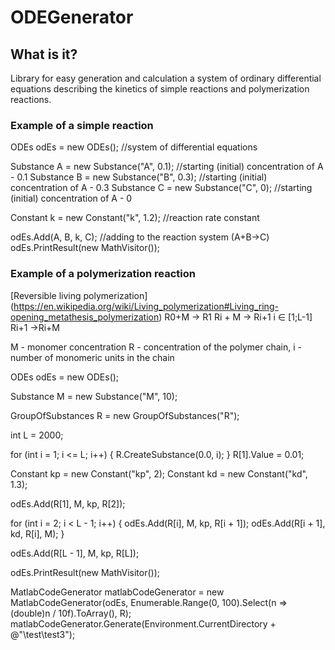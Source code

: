 # ODEGenerator

## What is it?

Library for easy generation and calculation a system of ordinary differential equations describing the kinetics of simple reactions and polymerization reactions.

### Example of a simple reaction

ODEs odEs = new ODEs(); //system of differential equations

Substance A = new Substance("A", 0.1); //starting (initial) concentration of A - 0.1
Substance B = new Substance("B", 0.3); //starting (initial) concentration of A - 0.3
Substance C = new Substance("C", 0); //starting (initial) concentration of A - 0

Constant k = new Constant("k", 1.2); //reaction rate constant

odEs.Add(A, B, k, C); //adding to the reaction system (A+B->C)
odEs.PrintResult(new MathVisitor());


###  Example of a polymerization reaction

[Reversible living polymerization]
(https://en.wikipedia.org/wiki/Living_polymerization#Living_ring-opening_metathesis_polymerization)
R0+M -> R1
Ri + M -> Ri+1   i ∈ [1;L-1]
Ri+1 ->Ri+M

M -  monomer concentration
R - concentration of the polymer chain, i - number of monomeric units in the chain


ODEs odEs = new ODEs();

Substance M = new Substance("M", 10);

GroupOfSubstances R = new GroupOfSubstances("R");

int L = 2000;

for (int i = 1; i <= L; i++)
{
    R.CreateSubstance(0.0, i);
}
R[1].Value = 0.01;


Constant kp = new Constant("kp", 2);
Constant kd = new Constant("kd", 1.3);


odEs.Add(R[1], M, kp, R[2]);

for (int i = 2; i < L - 1; i++)
{
    odEs.Add(R[i], M, kp, R[i + 1]);
    odEs.Add(R[i + 1], kd, R[i], M);
}

odEs.Add(R[L - 1], M, kp, R[L]);

odEs.PrintResult(new MathVisitor());

MatlabCodeGenerator matlabCodeGenerator = new MatlabCodeGenerator(odEs,
Enumerable.Range(0, 100).Select(n => (double)n / 10f).ToArray(), R);
matlabCodeGenerator.Generate(Environment.CurrentDirectory + @"\test\test3");